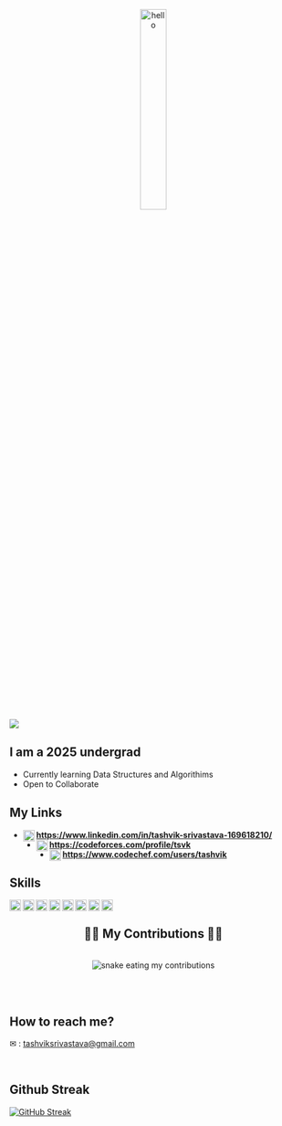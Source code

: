 <!-- ![]()
 -->
 
 <p align="center"><img width="30%" src="lang.gif" alt="hello" /></p>

<marquee><p align="center">Hi , I'm Tashvik, a programmer, student and an entrepreneur.</p></marquee>

![](https://komarev.com/ghpvc/?username=tashviks&color=green)
<!-- <p align="center">
  <a href="https://github.com/conaticus?tab=followers">
    <img src="https://img.shields.io/github/followers/conaticus?style=for-the-badge" alt="GitHub badge" />
  </a>
  <a href="https://youtube.com/conaticus?sub_confirmation=1">
    <img src="https://img.shields.io/youtube/channel/subscribers/UCRLHJ-7b4pjDpBBHAUXEvjQ?style=for-the-badge" />
  </a>
</p> -->
## I am a 2025 undergrad
* Currently learning Data Structures and Algorithims
* Open to Collaborate

## My Links
* <img align = "left" width="20" src="https://cdn-icons-png.flaticon.com/512/174/174857.png">**https://www.linkedin.com/in/tashvik-srivastava-169618210/**
* <img align = "left" width="20" src="https://cdn.iconscout.com/icon/free/png-256/code-forces-3628695-3029920.png">**https://codeforces.com/profile/tsvk**
* <img align = "left" width="20" src="https://gitgud.io/uploads/-/system/group/avatar/12294/cc.png">**https://www.codechef.com/users/tashvik**

## Skills
<img align = "left" width="20" src="https://upload.wikimedia.org/wikipedia/commons/thumb/1/18/ISO_C%2B%2B_Logo.svg/1200px-ISO_C%2B%2B_Logo.svg.png">
<img align = "left" width="20" src="https://external-content.duckduckgo.com/iu/?u=https%3A%2F%2Flogos-download.com%2Fwp-content%2Fuploads%2F2016%2F10%2FPython_logo_icon.png&f=1&nofb=1">
<img align = "left" width="20" src="https://brandslogos.com/wp-content/uploads/images/large/java-logo-1.png">
<img align = "left" width="20" src="https://external-content.duckduckgo.com/iu/?u=http%3A%2F%2Flogos-download.com%2Fwp-content%2Fuploads%2F2016%2F09%2FReact_logo_logotype_emblem.png&f=1&nofb=1">
<img align = "left" width="20" src="https://upload.wikimedia.org/wikipedia/commons/thumb/d/d9/Node.js_logo.svg/1280px-Node.js_logo.svg.png">
<img align = "left" width="20" src="https://cdn3.iconfinder.com/data/icons/popular-services-brands/512/github-512.png">
<img align = "left" width="20" src="https://www.kindpng.com/picc/m/355-3557482_flutter-logo-png-transparent-png.png">
<img align = "left" width="20" src="https://e7.pngegg.com/pngimages/768/167/png-clipart-mongodb-nosql-document-oriented-database-nosql-icon-leaf-grass.png">

<br/>

<div align="center">
  <h2>🏋🏻 My Contributions 🏋🏻</h2>
  <br>
  <img alt="snake eating my contributions" src="./github-contribution-grid-snake.svg" />
  
  <br/><br/>
</div>



## How to reach me? 
✉ : tashviksrivastava@gmail.com

<br/>

## Github Streak 
 [![GitHub Streak](http://github-readme-streak-stats.herokuapp.com?user=tashviks&theme=dark&mode=weekly&border=008D39)](https://git.io/streak-stats)
